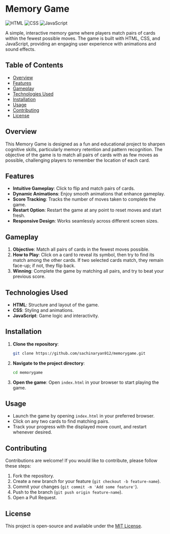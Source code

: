 # Memory Game

![HTML](https://img.shields.io/badge/HTML-5-orange?style=flat-square&logo=html5)
![CSS](https://img.shields.io/badge/CSS-3-blue?style=flat-square&logo=css3)
![JavaScript](https://img.shields.io/badge/JavaScript-ES6-yellow?style=flat-square&logo=javascript)

A simple, interactive memory game where players match pairs of cards within the fewest possible moves. The game is built with HTML, CSS, and JavaScript, providing an engaging user experience with animations and sound effects.

## Table of Contents

- [Overview](#overview)
- [Features](#features)
- [Gameplay](#gameplay)
- [Technologies Used](#technologies-used)
- [Installation](#installation)
- [Usage](#usage)
- [Contributing](#contributing)
- [License](#license)

## Overview

This Memory Game is designed as a fun and educational project to sharpen cognitive skills, particularly memory retention and pattern recognition. The objective of the game is to match all pairs of cards with as few moves as possible, challenging players to remember the location of each card.

## Features

- **Intuitive Gameplay**: Click to flip and match pairs of cards.
- **Dynamic Animations**: Enjoy smooth animations that enhance gameplay.
- **Score Tracking**: Tracks the number of moves taken to complete the game.
- **Restart Option**: Restart the game at any point to reset moves and start fresh.
- **Responsive Design**: Works seamlessly across different screen sizes.

## Gameplay

1. **Objective**: Match all pairs of cards in the fewest moves possible.
2. **How to Play**: Click on a card to reveal its symbol, then try to find its match among the other cards. If two selected cards match, they remain face-up; if not, they flip back.
3. **Winning**: Complete the game by matching all pairs, and try to beat your previous score.

## Technologies Used

- **HTML**: Structure and layout of the game.
- **CSS**: Styling and animations.
- **JavaScript**: Game logic and interactivity.

## Installation

1. **Clone the repository**:
   ```bash
   git clone https://github.com/sachinaryan912/memorygame.git
2. **Navigate to the project directory**:
   ```bash
   cd memorygame
3. **Open the game**: Open `index.html` in your browser to start playing the game.

## Usage

- Launch the game by opening `index.html` in your preferred browser.
- Click on any two cards to find matching pairs.
- Track your progress with the displayed move count, and restart whenever desired.

## Contributing

Contributions are welcome! If you would like to contribute, please follow these steps:

1. Fork the repository.
2. Create a new branch for your feature (`git checkout -b feature-name`).
3. Commit your changes (`git commit -m 'Add some feature'`).
4. Push to the branch (`git push origin feature-name`).
5. Open a Pull Request.

## License

This project is open-source and available under the [MIT License](LICENSE).
